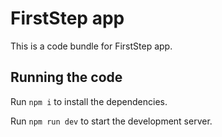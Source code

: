 
  # FirstStep app

  This is a code bundle for FirstStep app. 

  ## Running the code

  Run `npm i` to install the dependencies.

  Run `npm run dev` to start the development server.
  
